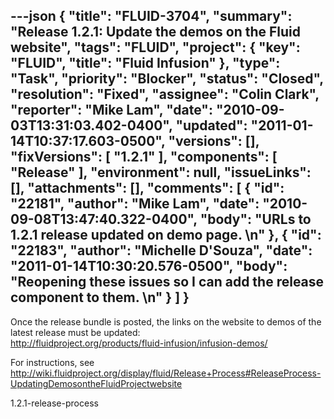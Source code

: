 ---json
{
  "title": "FLUID-3704",
  "summary": "Release 1.2.1: Update the demos on the Fluid website",
  "tags": "FLUID",
  "project": {
    "key": "FLUID",
    "title": "Fluid Infusion"
  },
  "type": "Task",
  "priority": "Blocker",
  "status": "Closed",
  "resolution": "Fixed",
  "assignee": "Colin Clark",
  "reporter": "Mike Lam",
  "date": "2010-09-03T13:31:03.402-0400",
  "updated": "2011-01-14T10:37:17.603-0500",
  "versions": [],
  "fixVersions": [
    "1.2.1"
  ],
  "components": [
    "Release"
  ],
  "environment": null,
  "issueLinks": [],
  "attachments": [],
  "comments": [
    {
      "id": "22181",
      "author": "Mike Lam",
      "date": "2010-09-08T13:47:40.322-0400",
      "body": "URLs to 1.2.1 release updated on demo page. &#x20;\n"
    },
    {
      "id": "22183",
      "author": "Michelle D'Souza",
      "date": "2011-01-14T10:30:20.576-0500",
      "body": "Reopening these issues so I can add the release component to them.&#x20;\n"
    }
  ]
}
---
Once the release bundle is posted, the links on the website to demos of the latest release must be updated:\
<http://fluidproject.org/products/fluid-infusion/infusion-demos/>

For instructions, see\
<http://wiki.fluidproject.org/display/fluid/Release+Process#ReleaseProcess-UpdatingDemosontheFluidProjectwebsite>

1.2.1-release-process

        